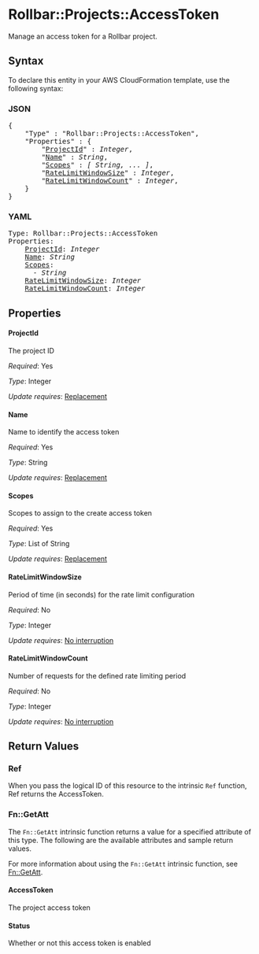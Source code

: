 # Rollbar::Projects::AccessToken

Manage an access token for a Rollbar project.

## Syntax

To declare this entity in your AWS CloudFormation template, use the following syntax:

### JSON

<pre>
{
    "Type" : "Rollbar::Projects::AccessToken",
    "Properties" : {
        "<a href="#projectid" title="ProjectId">ProjectId</a>" : <i>Integer</i>,
        "<a href="#name" title="Name">Name</a>" : <i>String</i>,
        "<a href="#scopes" title="Scopes">Scopes</a>" : <i>[ String, ... ]</i>,
        "<a href="#ratelimitwindowsize" title="RateLimitWindowSize">RateLimitWindowSize</a>" : <i>Integer</i>,
        "<a href="#ratelimitwindowcount" title="RateLimitWindowCount">RateLimitWindowCount</a>" : <i>Integer</i>,
    }
}
</pre>

### YAML

<pre>
Type: Rollbar::Projects::AccessToken
Properties:
    <a href="#projectid" title="ProjectId">ProjectId</a>: <i>Integer</i>
    <a href="#name" title="Name">Name</a>: <i>String</i>
    <a href="#scopes" title="Scopes">Scopes</a>: <i>
      - String</i>
    <a href="#ratelimitwindowsize" title="RateLimitWindowSize">RateLimitWindowSize</a>: <i>Integer</i>
    <a href="#ratelimitwindowcount" title="RateLimitWindowCount">RateLimitWindowCount</a>: <i>Integer</i>
</pre>

## Properties

#### ProjectId

The project ID

_Required_: Yes

_Type_: Integer

_Update requires_: [Replacement](https://docs.aws.amazon.com/AWSCloudFormation/latest/UserGuide/using-cfn-updating-stacks-update-behaviors.html#update-replacement)

#### Name

Name to identify the access token

_Required_: Yes

_Type_: String

_Update requires_: [Replacement](https://docs.aws.amazon.com/AWSCloudFormation/latest/UserGuide/using-cfn-updating-stacks-update-behaviors.html#update-replacement)

#### Scopes

Scopes to assign to the create access token

_Required_: Yes

_Type_: List of String

_Update requires_: [Replacement](https://docs.aws.amazon.com/AWSCloudFormation/latest/UserGuide/using-cfn-updating-stacks-update-behaviors.html#update-replacement)

#### RateLimitWindowSize

Period of time (in seconds) for the rate limit configuration

_Required_: No

_Type_: Integer

_Update requires_: [No interruption](https://docs.aws.amazon.com/AWSCloudFormation/latest/UserGuide/using-cfn-updating-stacks-update-behaviors.html#update-no-interrupt)

#### RateLimitWindowCount

Number of requests for the defined rate limiting period

_Required_: No

_Type_: Integer

_Update requires_: [No interruption](https://docs.aws.amazon.com/AWSCloudFormation/latest/UserGuide/using-cfn-updating-stacks-update-behaviors.html#update-no-interrupt)

## Return Values

### Ref

When you pass the logical ID of this resource to the intrinsic `Ref` function, Ref returns the AccessToken.

### Fn::GetAtt

The `Fn::GetAtt` intrinsic function returns a value for a specified attribute of this type. The following are the available attributes and sample return values.

For more information about using the `Fn::GetAtt` intrinsic function, see [Fn::GetAtt](https://docs.aws.amazon.com/AWSCloudFormation/latest/UserGuide/intrinsic-function-reference-getatt.html).

#### AccessToken

The project access token

#### Status

Whether or not this access token is enabled

